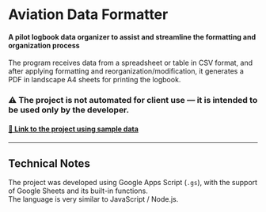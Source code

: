 # Aviation Data Formatter

#### A pilot logbook data organizer to assist and streamline the formatting and organization process

The program receives data from a spreadsheet or table in CSV format, and after applying formatting and reorganization/modification, it generates a PDF in landscape A4 sheets for printing the logbook.

### ⚠ The project is not automated for client use — it is intended to be used only by the developer.

#### [🔗 Link to the project using sample data](https://docs.google.com/spreadsheets/d/1B5kTnbvmmmCaHjUSpR7T_9W-GQDfEmYBFUqMtbTcfUE/edit?usp=sharing/)

---

## Technical Notes

The project was developed using Google Apps Script (`.gs`), with the support of Google Sheets and its built-in functions.  
The language is very similar to JavaScript / Node.js.
